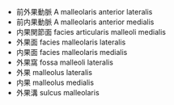 - 前外果動脈 A malleolaris anterior lateralis
- 前内果動脈 A malleolaris anterior medialis
- 内果関節面 facies articularis malleoli medialis
- 外果面 facies malleolaris lateralis
- 内果面 facies malleolaris medialis
- 外果窩 fossa malleoli lateralis
- 外果 malleolus lateralis
- 内果 malleolus medialis
- 外果溝 sulcus malleolaris
